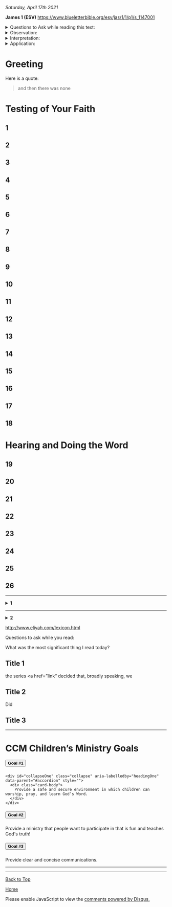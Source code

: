 <i> Saturday, April 17th 2021 </i>

<b>James 1 (ESV)</b>
https://www.blueletterbible.org/esv/jas/1/1/p1/s_1147001

<details>
<summary>Questions to Ask while reading this text:</summary>
<ul><li>Is there a command to obey?</li></ul>
<ul><li>Is there a promise to claim?</li></ul>
<ul><li>Is there an admonition to take to heart? </li></ul>  
<ul><li>Is there a warning to heed?</li></ul>  
<ul><li>What issues of the heart is the passage addressing?</li></ul>  
<ul><li>How am I to change as a result of this passage’s teaching?</li></ul>  
</details>

<details>
<summary> Observation: </summary>
<ul><li>what is the text saying? </li></ul>
<ul><li>What is the main point?</li></ul>
</details>

<details>
<summary> Interpretation: </summary>
<ul><li>what does it mean? </li></ul>
</details>

<details>
<summary> Application: </summary>
<ul><li>What do I do with it? </li></ul>
</details>

# Greeting

Here is a quote:

> and then there was none

# Testing of Your Faith

## 1
## 2
## 3
## 4
## 5
## 6
## 7
## 8
## 9
## 10
## 11
## 12
## 13
## 14
## 15
## 16
## 17
## 18

# Hearing and Doing the Word

## 19
## 20
## 21
## 22
## 23
## 24
## 25
## 26


* * *

<details>
<summary><b> 1</b></summary>
<p> 1 </p>
<p> 2 </p>
</details>

* * *

<details>
<summary><b> 2</b></summary>
<p> 1 </p>
<p> 2 </p> 
</details>


http://www.eliyah.com/lexicon.html

Questions to ask while you read:



What was the most significant thing I read today? 
## Title 1

the series <a href=”link“<a> decided that, broadly speaking, we </a> 

## Title 2

Did 

## Title 3

<hr>
<h1>CCM Children’s Ministry Goals</h1>

<div id="accordion">
  <div class="card">
    <div class="card-header" id="headingOne">
      <h5 class="mb-0">
        <button class="btn btn-link collapsed" data-toggle="collapse" data-target="#collapseOne" aria-expanded="false" aria-controls="collapseOne">
         <b>Goal #1</b>
        </button>
      </h5>
    </div>

    <div id="collapseOne" class="collapse" aria-labelledby="headingOne" data-parent="#accordion" style="">
      <div class="card-body">
        Provide a safe and secure environment in which children can worship, pray, and learn God’s Word.
      </div>
    </div>
  </div>
  <div class="card">
    <div class="card-header" id="headingTwo">
      <h5 class="mb-0">
        <button class="btn btn-link" data-toggle="collapse" data-target="#collapseTwo" aria-expanded="true" aria-controls="collapseTwo">
         <b>Goal #2</b>
        </button>
      </h5>
    </div>
    <div id="collapseTwo" class="collapse show" aria-labelledby="headingTwo" data-parent="#accordion" style="">
      <div class="card-body">
       Provide a ministry that people want to participate in that is fun and teaches God's truth!
      </div>
    </div>
  </div>
  <div class="card">
    <div class="card-header" id="headingThree">
      <h5 class="mb-0">
        <button class="btn btn-link collapsed" data-toggle="collapse" data-target="#collapseThree" aria-expanded="false" aria-controls="collapseThree">
          <b>Goal #3</b>
        </button>
      </h5>
    </div>
    <div id="collapseThree" class="collapse" aria-labelledby="headingThree" data-parent="#accordion">
      <div class="card-body">
        Provide clear and concise communications.
      </div>
    </div>
  </div>
</div>

<hr>


* * *

<a href="https://shea08.github.io/james1">Back to Top</a>

[Home](./)

<div id="disqus_thread"></div>
<script>

/**
*  RECOMMENDED CONFIGURATION VARIABLES: EDIT AND UNCOMMENT THE SECTION BELOW TO INSERT DYNAMIC VALUES FROM YOUR PLATFORM OR CMS.
*  LEARN WHY DEFINING THESE VARIABLES IS IMPORTANT: https://disqus.com/admin/universalcode/#configuration-variables*/
/*
var disqus_config = function () {
this.page.url = "https://shea08.github.io/james1";  // Replace PAGE_URL with your page's canonical URL variable
this.page.identifier = "/bible/"; // Replace PAGE_IDENTIFIER with your page's unique identifier variable
};
*/
(function() { // DON'T EDIT BELOW THIS LINE
var d = document, s = d.createElement('script');
s.src = 'https://shea08.disqus.com/embed.js';
s.setAttribute('data-timestamp', +new Date());
(d.head || d.body).appendChild(s);
})();
</script>
<noscript>Please enable JavaScript to view the <a href="https://disqus.com/?ref_noscript">comments powered by Disqus.</a></noscript>
                            


